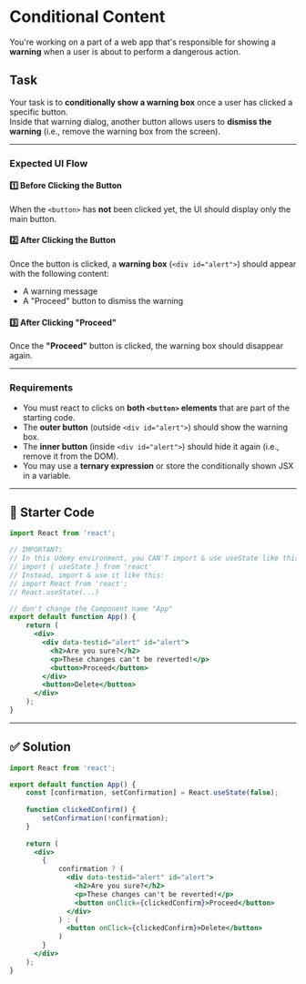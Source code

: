 # Conditional Content

You're working on a part of a web app that's responsible for showing a **warning** when a user is about to perform a dangerous action.

## Task

Your task is to **conditionally show a warning box** once a user has clicked a specific button.  
Inside that warning dialog, another button allows users to **dismiss the warning** (i.e., remove the warning box from the screen).

---

### Expected UI Flow

#### 1️⃣ Before Clicking the Button
When the `<button>` has **not** been clicked yet, the UI should display only the main button.

#### 2️⃣ After Clicking the Button
Once the button is clicked, a **warning box** (`<div id="alert">`) should appear with the following content:
- A warning message
- A "Proceed" button to dismiss the warning

#### 3️⃣ After Clicking "Proceed"
Once the **"Proceed"** button is clicked, the warning box should disappear again.

---

### Requirements

- You must react to clicks on **both `<button>` elements** that are part of the starting code.
- The **outer button** (outside `<div id="alert">`) should show the warning box.
- The **inner button** (inside `<div id="alert">`) should hide it again (i.e., remove it from the DOM).
- You may use a **ternary expression** or store the conditionally shown JSX in a variable.

---

## 🧩 Starter Code

```jsx
import React from 'react';

// IMPORTANT:
// In this Udemy environment, you CAN'T import & use useState like this:
// import { useState } from 'react'
// Instead, import & use it like this:
// import React from 'react';
// React.useState(...)

// don't change the Component name "App"
export default function App() {
    return (
      <div>
        <div data-testid="alert" id="alert">
          <h2>Are you sure?</h2>
          <p>These changes can't be reverted!</p>
          <button>Proceed</button>
        </div>
        <button>Delete</button>
      </div>    
    );
}
````

---

## ✅ Solution

```jsx
import React from 'react';

export default function App() {
    const [confirmation, setConfirmation] = React.useState(false);
    
    function clickedConfirm() {
        setConfirmation(!confirmation);
    }
    
    return (
      <div>
        {
            confirmation ? (
              <div data-testid="alert" id="alert">
                <h2>Are you sure?</h2>
                <p>These changes can't be reverted!</p>
                <button onClick={clickedConfirm}>Proceed</button>
              </div>
            ) : (
              <button onClick={clickedConfirm}>Delete</button>
            )
        }
      </div>    
    );
}
```